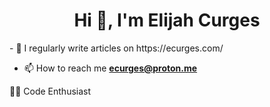 <h1 align="center">Hi 👋, I'm Elijah Curges</h1>
- 📝 I regularly write articles on https://ecurges.com/

- 📫 How to reach me **ecurges@proton.me**

👨‍💻 Code Enthusiast
